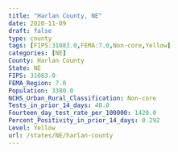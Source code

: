 ```yaml
---
title: "Harlan County, NE"
date: 2020-11-09
draft: false
type: county
tags: [FIPS:31083.0,FEMA:7.0,Non-core,Yellow]
categories: [NE]
County: Harlan County
State: NE
FIPS: 31083.0
FEMA_Region: 7.0
Population: 3380.0
NCHS_Urban_Rural_Classification: Non-core
Tests_in_prior_14_days: 48.0
Fourteen_day_test_rate_per_100000: 1420.0
Percent_Positivity_in_prior_14_days: 0.292
Level: Yellow
url: /states/NE/harlan-county
---
```



